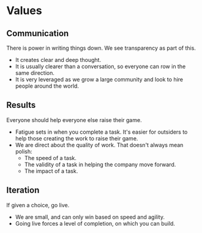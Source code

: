 # Values

## Communication

There is power in writing things down. We see transparency as part of this.

* It creates clear and deep thought.
* It is usually clearer than a conversation, so everyone can row in the same direction.
* It is very leveraged as we grow a large community and look to hire people around the world.

## Results

Everyone should help everyone else raise their game.

* Fatigue sets in when you complete a task. It's easier for outsiders to help those creating the work to raise their game.
* We are direct about the quality of work. That doesn't always mean polish:
  * The speed of a task.
  * The validity of a task in helping the company move forward.
  * The impact of a task.

## Iteration

If given a choice, go live.

* We are small, and can only win based on speed and agility.
* Going live forces a level of completion, on which you can build.